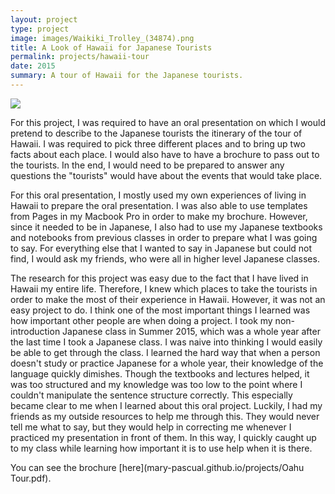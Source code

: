 ```yaml
---
layout: project
type: project
image: images/Waikiki_Trolley_(34874).png
title: A Look of Hawaii for Japanese Tourists
permalink: projects/hawaii-tour
date: 2015
summary: A tour of Hawaii for the Japanese tourists.
---
```

<img class="ui image" src="https://mary-pascual.github.io/images/91601886 (1).png">

For this project, I was required to have an oral presentation on which I would pretend to describe to the Japanese tourists the itinerary of the tour of Hawaii.  I was required to pick three different places and to bring up two facts about each place.  I would also have to have a brochure to pass out to the tourists.  In the end, I would need to be prepared to answer any questions the "tourists" would have about the events that would take place.

For this oral presentation, I mostly used my own experiences of living in Hawaii to prepare the oral presentation.  I was also able to use templates from Pages in my Macbook Pro in order to make my brochure.  However, since it needed to be in Japanese, I also had to use my Japanese textbooks and notebooks from previous classes in order to prepare what I was going to say.  For everything else that I wanted to say in Japanese but could not find, I would ask my friends, who were all in higher level Japanese classes.

The research for this project was easy due to the fact that I have lived in Hawaii my entire life.  Therefore, I knew which places to take the tourists in order to make the most of their experience in Hawaii.  However, it was not an easy project to do.  I think one of the most important things I learned was how important other people are when doing a project.  I took my non-introduction Japanese class in Summer 2015, which was a whole year after the last time I took a Japanese class.  I was naive into thinking I would easily be able to get through the class.  I learned the hard way that when a person doesn't study or practice Japanese for a whole year, their knowledge of the language quickly dimishes.  Though the textbooks and lectures helped, it was too structured and my knowledge was too low to the point where I couldn't manipulate the sentence structure correctly.  This especially became clear to me when I learned about this oral project.  Luckily, I had my friends as my outside resources to help me through this.  They would never tell me what to say, but they would help in correcting me whenever I practiced my presentation in front of them.  In this way, I quickly caught up to my class while learning how important it is to use help when it is there.

You can see the brochure [here](mary-pascual.github.io/projects/Oahu Tour.pdf).
